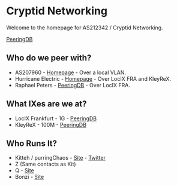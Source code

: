 # Cryptid Networking

Welcome to the homepage for AS212342 / Cryptid Networking.

[PeeringDB](https://www.peeringdb.com/asn/212342)


## Who do we peer with?
- AS207960 - [Homepage](https://as207960.net) - Over a local VLAN.
- Hurricane Electric - [Homepage](https://he.net) - Over LocIX FRA and KleyReX.
- Raphael Peters - [PeeringDB](https://as207968.peeringdb.com) - Over LocIX FRA.

## What IXes are we at?
- LocIX Frankfurt - 1G - [PeeringDB](https://www.peeringdb.com/ix/2084)
- KleyReX - 100M - [PeeringDB](https://www.peeringdb.com/ix/123)

## Who Runs It?
- Kitteh / purringChaos - [Site](https://kitteh.pw) - [Twitter](https://twitter.com/purringChaos)
- Z (Same contacts as Kit)
- Q - [Site](https://magicalcodewit.ch/)
- Bonzi - [Site](https://lordbonzi.pro/)
